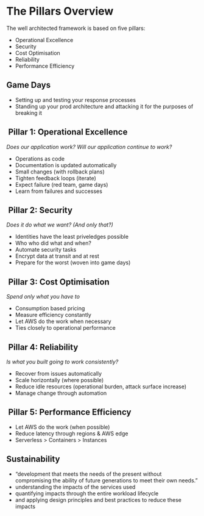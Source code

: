 
# The  Pillars Overview

The well architected framework is based on five pillars:

- Operational Excellence
- Security
- Cost Optimisation
- Reliability
- Performance Efficiency

## Game Days

- Setting up and testing your response processes
- Standing up your prod architecture and attacking it for the purposes of breaking it

##  Pillar 1: Operational Excellence

_Does our application work? Will our application continue to work?_

- Operations as code
- Documentation is updated automatically
- Small changes (with rollback plans)
- Tighten feedback loops (iterate)
- Expect failure (red team, game days)
- Learn from failures and successes

##  Pillar 2: Security

_Does it do what we want? (And only that?)_

- Identities have the least priveledges possible
- Who who did what and when?
- Automate security tasks
- Encrypt data at transit and at rest
- Prepare for the worst (woven into game days)

##  Pillar 3: Cost Optimisation

_Spend only what you have to_

- Consumption based pricing
- Measure efficiency constantly
- Let AWS do the work when necessary
- Ties closely to operational performance

##  Pillar 4: Reliability

_Is what you built going to work consistently?_

- Recover from issues automatically
- Scale horizontally (where possible)
- Reduce idle resources (operational burden, attack surface increase)
- Manage change through automation

##  Pillar 5: Performance Efficiency

- Let AWS do the work (when possible)
- Reduce latency through regions & AWS edge
- Serverless > Containers > Instances

## Sustainability

- “development that meets the needs of the present without compromising the ability of future generations to meet their own needs.”
- understanding the impacts of the services used
- quantifying impacts through the entire workload lifecycle
- and applying design principles and best practices to reduce these impacts
